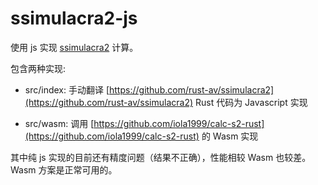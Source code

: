 # ssimulacra2-js

使用 js 实现 [ssimulacra2](https://github.com/cloudinary/ssimulacra2) 计算。

包含两种实现:

- src/index: 手动翻译 [https://github.com/rust-av/ssimulacra2](https://github.com/rust-av/ssimulacra2) Rust 代码为 Javascript 实现

- src/wasm: 调用 [https://github.com/iola1999/calc-s2-rust](https://github.com/iola1999/calc-s2-rust) 的 Wasm 实现

其中纯 js 实现的目前还有精度问题（结果不正确），性能相较 Wasm 也较差。Wasm 方案是正常可用的。
